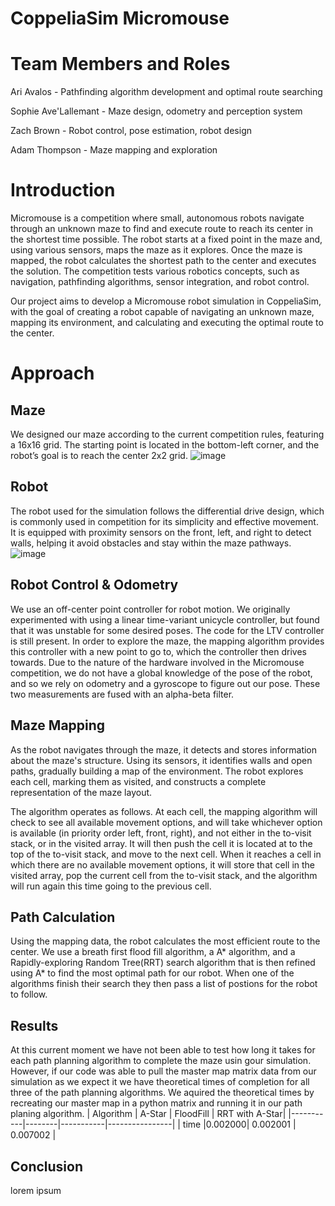 # CoppeliaSim Micromouse

# Team Members and Roles
Ari Avalos - Pathfinding algorithm development and optimal route searching

Sophie Ave'Lallemant - Maze design, odometry and perception system

Zach Brown - Robot control, pose estimation, robot design

Adam Thompson - Maze mapping and exploration

# Introduction
Micromouse is a competition where small, autonomous robots navigate through an unknown maze to find and execute route to reach its center in the shortest time possible. The robot starts at a fixed point in the maze and, using various sensors, maps the maze as it explores. Once the maze is mapped, the robot calculates the shortest path to the center and executes the solution. The competition tests various robotics concepts, such as navigation, pathfinding algorithms, sensor integration, and robot control.

Our project aims to develop a Micromouse robot simulation in CoppeliaSim, with the goal of creating a robot capable of navigating an unknown maze, mapping its environment, and calculating and executing the optimal route to the center.
# Approach 

## Maze
We designed our maze according to the current competition rules, featuring a 16x16 grid. The starting point is located in the bottom-left corner, and the robot’s goal is to reach the center 2x2 grid. 
![image](https://github.com/user-attachments/assets/cfde2533-9c36-4ca0-8f5c-8aaf8c60aee9)

## Robot
The robot used for the simulation follows the differential drive design, which is commonly used in competition for its simplicity and effective movement. It is equipped with proximity sensors on the front, left, and right to detect walls, helping it avoid obstacles and stay within the maze pathways. 
![image](https://github.com/user-attachments/assets/de1474dc-6f75-4c5b-8f5b-74d13777b664)



## Robot Control & Odometry
We use an off-center point controller for robot motion. We originally experimented with using a linear time-variant unicycle controller, but found that it was unstable for some desired poses. The code for the LTV controller is still present. In order to explore the maze, the mapping algorithm provides this controller with a new point to go to, which the controller then drives towards. Due to the nature of the hardware involved in the Micromouse competition, we do not have a global knowledge of the pose of the robot, and so we rely on odometry and a gyroscope to figure out our pose. These two measurements are fused with an alpha-beta filter.

## Maze Mapping
As the robot navigates through the maze, it detects and stores information about the maze's structure. Using its sensors, it identifies walls and open paths, gradually building a map of the environment. The robot explores each cell, marking them as visited, and constructs a complete representation of the maze layout. 

The algorithm operates as follows. At each cell, the mapping algorithm will check to see all available movement options, and will take whichever option is available (in priority order left, front, right), and not either in the to-visit stack, or in the visited array. It will then push the cell it is located at to the top of the to-visit stack, and move to the next cell. When it reaches a cell in which there are no available movement options, it will store that cell in the visited array, pop the current cell from the to-visit stack, and the algorithm will run again this time going to the previous cell.

## Path Calculation
Using the mapping data, the robot calculates the most efficient route to the center. We use a breath first flood fill algorithm, a A* algorithm, and a Rapidly-exploring Random Tree(RRT) search algorithm that is then refined using A* to find the most optimal path for our robot. When one of the algorithms finish their search they then pass a list of postions for the robot to follow.

## Results
At this current moment we have not been able to test how long it takes for each path planning algorithm to complete the maze usin gour simulation. However, if our code was able to pull the master map matrix data from our simulation as we expect it we have theoretical times of completion for all three of the path planning algorithms. We aquired the theoretical times by recreating our master map in a python matrix and running it in our path planing algorithm.
| Algorithm | A-Star | FloodFill | RRT with A-Star|
|-----------|--------|-----------|----------------|
| time      |0.002000| 0.002001  | 0.007002       |


## Conclusion
lorem ipsum
